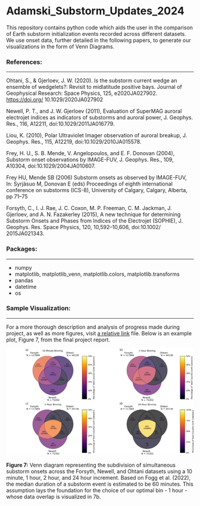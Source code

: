 # Adamski_Substorm_Updates_2024
This repository contains python code which aids the user in the comparison of Earth substorm initialization events recorded across different datasets. We use onset data, further detailed in the following papers, to generate our visualizations in the form of Venn Diagrams. 

### References:
---
Ohtani, S., & Gjerloev, J. W. (2020). Is the substorm current wedge an ensemble of wedgelets?: Revisit to midlatitude positive bays. Journal of Geophysical Research: Space Physics, 125, e2020JA027902. https://doi.org/ 10.1029/2020JA027902

Newell, P. T., and J. W. Gjerloev (2011), Evaluation of SuperMAG auroral electrojet indices as indicators of substorms and auroral power, J. Geophys. Res., 116, A12211, doi:10.1029/2011JA016779.

Liou, K. (2010), Polar Ultraviolet Imager observation of auroral breakup, J. Geophys. Res., 115, A12219, doi:10.1029/2010JA015578.

Frey, H. U., S. B. Mende, V. Angelopoulos, and E. F. Donovan (2004), Substorm onset observations by IMAGE-FUV, J. Geophys. Res., 109, A10304, doi:10.1029/2004JA010607.

Frey HU, Mende SB (2006) Substorm onsets as observed by IMAGE-FUV, In: Syrjäsuo M, Donovan E (eds) Proceedings of eighth international conference on substorms (ICS-8), University of Calgary, Calgary, Alberta, pp 71–75

Forsyth, C., I. J. Rae, J. C. Coxon, M. P. Freeman, C. M. Jackman, J. Gjerloev, and A. N. Fazakerley (2015), A new technique for determining Substorm Onsets and Phases from Indices of the Electrojet (SOPHIE), J. Geophys. Res. Space Physics, 120, 10,592–10,606, doi:10.1002/ 2015JA021343.
 
### Packages: 
---
* numpy
* matplotlib, matplotlib_venn, matplotlib.colors, matplotlib.transforms
* pandas
* datetime
* os

### Sample Visualization:
----
For a more thorough description and analysis of progress made during project, as well as more figures, visit [a relative link](/Earth_Substorm_Updates_Final.pdf) file. Below is an example plot, Figure 7, from the final project report. 

![Image](/Sample_Visualizations/Optimal_Venns.jpeg)

**Figure 7:** Venn diagram representing the subdivision of simultaneous substorm onsets across the Forsyth, Newell, and Ohtani datasets using a 10 minute, 1 hour, 2 hour, and 24 hour increment. Based on Fogg et al. (2022), the median duration of a substorm event is estimated to be 60 minutes. This assumption lays the foundation for the choice of our optimal bin - 1 hour - whose data overlap is visualized in 7b.